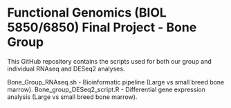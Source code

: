 # Functional Genomics (BIOL 5850/6850) Final Project - Bone Group

This GitHub repository contains the scripts used for both our group and individual RNAseq and DESeq2 analyses.

Bone_Group_RNAseq.sh - Bioinformatic pipeline (Large vs small breed bone marrow).
Bone_group_DESeq2_script.R - Differential gene expression analysis (Large vs small breed bone marrow).
